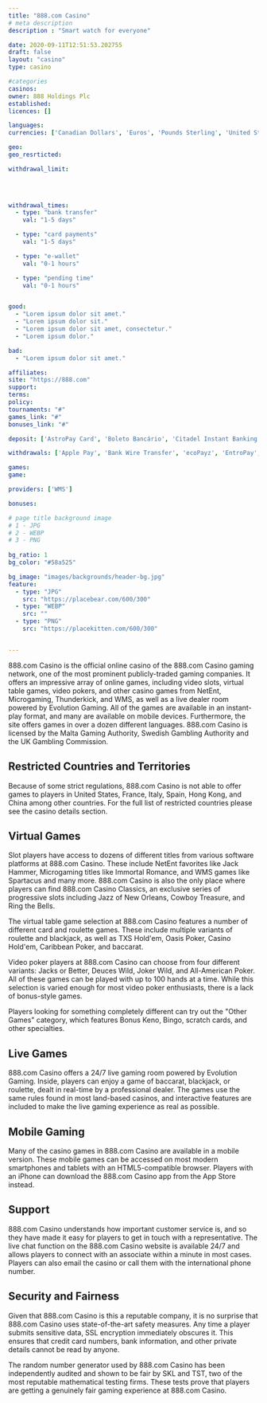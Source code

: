 ```yaml
---
title: "888.com Casino"
# meta description
description : "Smart watch for everyone"

date: 2020-09-11T12:51:53.202755
draft: false
layout: "casino" 
type: casino

#categories
casinos: 
owner: 888 Holdings Plc
established: 
licences: []

languages: 
currencies: ['Canadian Dollars', 'Euros', 'Pounds Sterling', 'United States Dollars']

geo: 
geo_resrticted: 

withdrawal_limit:

  
  

withdrawal_times:
  - type: "bank transfer"
    val: "1-5 days"

  - type: "card payments"
    val: "1-5 days"

  - type: "e-wallet"
    val: "0-1 hours"

  - type: "pending time"
    val: "0-1 hours"


good:
  - "Lorem ipsum dolor sit amet."
  - "Lorem ipsum dolor sit."
  - "Lorem ipsum dolor sit amet, consectetur."
  - "Lorem ipsum dolor."

bad:
  - "Lorem ipsum dolor sit amet."

affiliates: 
site: "https://888.com"
support: 
terms:
policy:
tournaments: "#"
games_link: "#"
bonuses_link: "#"

deposit: ['AstroPay Card', 'Boleto Bancário', 'Citadel Instant Banking', 'Diners', 'Direct/Local/Fast Bank Transfers', 'eps', 'InstaDebit', 'Klarna', 'MB Multibanco', 'Nordea', 'OP-Pohjola', 'PayR', 'paysafecard', 'Qiwi Wallet', 'todito Cash', 'Transferencia Bancaria Local', 'Trustly', 'Yandex']

withdrawals: ['Apple Pay', 'Bank Wire Transfer', 'ecoPayz', 'EntroPay', 'iDebit', 'Maestro', 'MasterCard', 'MuchBetter', 'NETELLER', 'PayPal', 'Postepay', 'QIWI Visa Virtual', 'Skrill', 'Visa', 'Visa Debit', 'Visa Electron', 'WebMoney']

games: 
game:

providers: ['WMS']

bonuses:

# page title background image 
# 1 - JPG
# 2 - WEBP
# 3 - PNG
 
bg_ratio: 1 
bg_color: "#58a525" 

bg_image: "images/backgrounds/header-bg.jpg"
feature:
  - type: "JPG"
    src: "https://placebear.com/600/300"   
  - type: "WEBP"
    src: ""
  - type: "PNG"
    src: "https://placekitten.com/600/300"   


---
```


888.com Casino is the official online casino of the 888.com Casino gaming network, one of the most prominent publicly-traded gaming companies. It offers an impressive array of online games, including video slots, virtual table games, video pokers, and other casino games from NetEnt, Microgaming, Thunderkick, and WMS, as well as a live dealer room powered by Evolution Gaming. All of the games are available in an instant-play format, and many are available on mobile devices. Furthermore, the site offers games in over a dozen different languages. 888.com Casino is licensed by the Malta Gaming Authority, Swedish Gambling Authority and the UK Gambling Commission.

## Restricted Countries and Territories
Because of some strict regulations, 888.com Casino is not able to offer games to players in United States, France, Italy, Spain, Hong Kong, and China among other countries. For the full list of restricted countries please see the casino details section.

## Virtual Games
Slot players have access to dozens of different titles from various software platforms at 888.com Casino. These include NetEnt favorites like Jack Hammer, Microgaming titles like Immortal Romance, and WMS games like Spartacus and many more. 888.com Casino is also the only place where players can find 888.com Casino Classics, an exclusive series of progressive slots including Jazz of New Orleans, Cowboy Treasure, and Ring the Bells.

The virtual table game selection at 888.com Casino features a number of different card and roulette games. These include multiple variants of roulette and blackjack, as well as TXS Hold'em, Oasis Poker, Casino Hold'em, Caribbean Poker, and baccarat.

Video poker players at 888.com Casino can choose from four different variants: Jacks or Better, Deuces Wild, Joker Wild, and All-American Poker. All of these games can be played with up to 100 hands at a time. While this selection is varied enough for most video poker enthusiasts, there is a lack of bonus-style games.

Players looking for something completely different can try out the "Other Games" category, which features Bonus Keno, Bingo, scratch cards, and other specialties.

## Live Games
888.com Casino offers a 24/7 live gaming room powered by Evolution Gaming. Inside, players can enjoy a game of baccarat, blackjack, or roulette, dealt in real-time by a professional dealer. The games use the same rules found in most land-based casinos, and interactive features are included to make the live gaming experience as real as possible.

## Mobile Gaming
Many of the casino games in 888.com Casino are available in a mobile version. These mobile games can be accessed on most modern smartphones and tablets with an HTML5-compatible browser. Players with an iPhone can download the 888.com Casino app from the App Store instead.

## Support
888.com Casino understands how important customer service is, and so they have made it easy for players to get in touch with a representative. The live chat function on the 888.com Casino website is available 24/7 and allows players to connect with an associate within a minute in most cases. Players can also email the casino or call them with the international phone number.

## Security and Fairness
Given that 888.com Casino is this a reputable company, it is no surprise that 888.com Casino uses state-of-the-art safety measures. Any time a player submits sensitive data, SSL encryption immediately obscures it. This ensures that credit card numbers, bank information, and other private details cannot be read by anyone.

The random number generator used by 888.com Casino has been independently audited and shown to be fair by SKL and TST, two of the most reputable mathematical testing firms. These tests prove that players are getting a genuinely fair gaming experience at 888.com Casino.